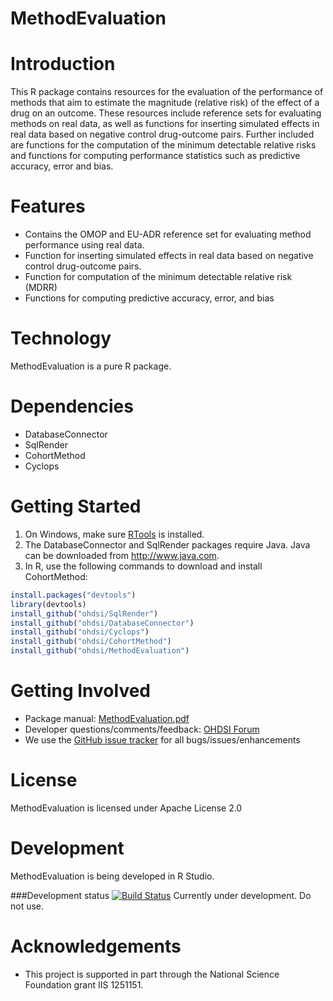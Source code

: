 MethodEvaluation
================


Introduction
============
This R package contains resources for the evaluation of the performance of methods that aim to estimate the magnitude (relative risk) of the effect of a drug on an outcome. 
These resources include reference sets for evaluating methods on real data, as well as functions for inserting simulated effects in real data based on negative control drug-outcome pairs. Further included are functions for the computation of the minimum detectable relative risks and functions for computing performance statistics such as predictive accuracy, error and bias.

Features
========
- Contains the OMOP and EU-ADR reference set for evaluating method performance using real data.
- Function for inserting simulated effects in real data based on negative control drug-outcome pairs.
- Function for computation of the minimum detectable relative risk (MDRR)
- Functions for computing predictive accuracy, error, and bias

Technology
==========
MethodEvaluation is a pure R package.

Dependencies
============
 * DatabaseConnector
 * SqlRender
 * CohortMethod
 * Cyclops

Getting Started
===============
1. On Windows, make sure [RTools](http://cran.r-project.org/bin/windows/Rtools/) is installed.
2. The DatabaseConnector and SqlRender packages require Java. Java can be downloaded from
<a href="http://www.java.com" target="_blank">http://www.java.com</a>.
3. In R, use the following commands to download and install CohortMethod:

  ```r
  install.packages("devtools")
  library(devtools)
  install_github("ohdsi/SqlRender") 
  install_github("ohdsi/DatabaseConnector") 
  install_github("ohdsi/Cyclops") 
  install_github("ohdsi/CohortMethod") 
  install_github("ohdsi/MethodEvaluation") 
  ```

Getting Involved
=============
* Package manual: [MethodEvaluation.pdf](https://raw.githubusercontent.com/OHDSI/MethodEvaluation/master/man/MethodEvaluation.pdf) 
* Developer questions/comments/feedback: <a href="http://forums.ohdsi.org/c/developers">OHDSI Forum</a>
* We use the <a href="../../issues">GitHub issue tracker</a> for all bugs/issues/enhancements
 
License
=======
MethodEvaluation is licensed under Apache License 2.0

Development
===========
MethodEvaluation is being developed in R Studio.

###Development status
[![Build Status](https://travis-ci.org/OHDSI/MethodEvaluation.svg?branch=master)](https://travis-ci.org/OHDSI/MethodEvaluation)
Currently under development. Do not use.

Acknowledgements
================
- This project is supported in part through the National Science Foundation grant IIS 1251151.
